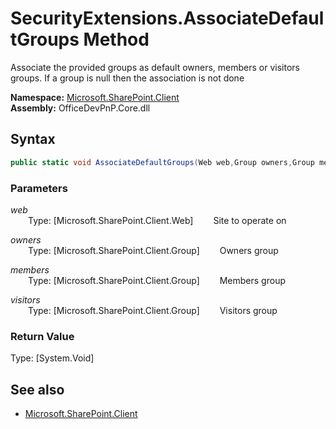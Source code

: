 # SecurityExtensions.AssociateDefaultGroups Method  
Associate the provided groups as default owners, members or visitors groups. If a group is null then the 
            association is not done  

**Namespace:** [Microsoft.SharePoint.Client](Microsoft.SharePoint.Client.md)  
**Assembly:** OfficeDevPnP.Core.dll  
## Syntax
```C#
public static void AssociateDefaultGroups(Web web,Group owners,Group members,Group visitors)
```
### Parameters
*web*  
&emsp;&emsp;Type: [Microsoft.SharePoint.Client.Web] 
&emsp;&emsp;Site to operate on  
  
*owners*  
&emsp;&emsp;Type: [Microsoft.SharePoint.Client.Group] 
&emsp;&emsp;Owners group  
  
*members*  
&emsp;&emsp;Type: [Microsoft.SharePoint.Client.Group] 
&emsp;&emsp;Members group  
  
*visitors*  
&emsp;&emsp;Type: [Microsoft.SharePoint.Client.Group] 
&emsp;&emsp;Visitors group  
  
### Return Value
Type: [System.Void]  

## See also
- [Microsoft.SharePoint.Client](Microsoft.SharePoint.Client.md)
